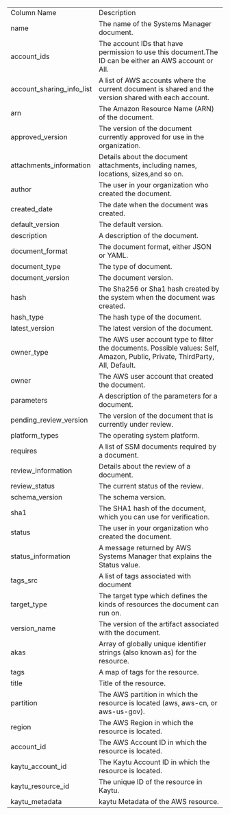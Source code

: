 <table>
	<tr><td>Column Name</td><td>Description</td></tr>
	<tr><td>name</td><td>The name of the Systems Manager document.</td></tr>
	<tr><td>account_ids</td><td>The account IDs that have permission to use this document.The ID can be either an AWS account or All.</td></tr>
	<tr><td>account_sharing_info_list</td><td>A list of AWS accounts where the current document is shared and the version shared with each account.</td></tr>
	<tr><td>arn</td><td>The Amazon Resource Name (ARN) of the document.</td></tr>
	<tr><td>approved_version</td><td>The version of the document currently approved for use in the organization.</td></tr>
	<tr><td>attachments_information</td><td>Details about the document attachments, including names, locations, sizes,and so on.</td></tr>
	<tr><td>author</td><td>The user in your organization who created the document.</td></tr>
	<tr><td>created_date</td><td>The date when the document was created.</td></tr>
	<tr><td>default_version</td><td>The default version.</td></tr>
	<tr><td>description</td><td>A description of the document.</td></tr>
	<tr><td>document_format</td><td>The document format, either JSON or YAML.</td></tr>
	<tr><td>document_type</td><td>The type of document.</td></tr>
	<tr><td>document_version</td><td>The document version.</td></tr>
	<tr><td>hash</td><td>The Sha256 or Sha1 hash created by the system when the document was created.</td></tr>
	<tr><td>hash_type</td><td>The hash type of the document.</td></tr>
	<tr><td>latest_version</td><td>The latest version of the document.</td></tr>
	<tr><td>owner_type</td><td>The AWS user account type to filter the documents. Possible values: Self, Amazon, Public, Private, ThirdParty, All, Default.</td></tr>
	<tr><td>owner</td><td>The AWS user account that created the document.</td></tr>
	<tr><td>parameters</td><td>A description of the parameters for a document.</td></tr>
	<tr><td>pending_review_version</td><td>The version of the document that is currently under review.</td></tr>
	<tr><td>platform_types</td><td>The operating system platform.</td></tr>
	<tr><td>requires</td><td>A list of SSM documents required by a document.</td></tr>
	<tr><td>review_information</td><td>Details about the review of a document.</td></tr>
	<tr><td>review_status</td><td>The current status of the review.</td></tr>
	<tr><td>schema_version</td><td>The schema version.</td></tr>
	<tr><td>sha1</td><td>The SHA1 hash of the document, which you can use for verification.</td></tr>
	<tr><td>status</td><td>The user in your organization who created the document.</td></tr>
	<tr><td>status_information</td><td>A message returned by AWS Systems Manager that explains the Status value.</td></tr>
	<tr><td>tags_src</td><td>A list of tags associated with document</td></tr>
	<tr><td>target_type</td><td>The target type which defines the kinds of resources the document can run on.</td></tr>
	<tr><td>version_name</td><td>The version of the artifact associated with the document.</td></tr>
	<tr><td>akas</td><td>Array of globally unique identifier strings (also known as) for the resource.</td></tr>
	<tr><td>tags</td><td>A map of tags for the resource.</td></tr>
	<tr><td>title</td><td>Title of the resource.</td></tr>
	<tr><td>partition</td><td>The AWS partition in which the resource is located (aws, aws-cn, or aws-us-gov).</td></tr>
	<tr><td>region</td><td>The AWS Region in which the resource is located.</td></tr>
	<tr><td>account_id</td><td>The AWS Account ID in which the resource is located.</td></tr>
	<tr><td>kaytu_account_id</td><td>The Kaytu Account ID in which the resource is located.</td></tr>
	<tr><td>kaytu_resource_id</td><td>The unique ID of the resource in Kaytu.</td></tr>
	<tr><td>kaytu_metadata</td><td>kaytu Metadata of the AWS resource.</td></tr>
</table>